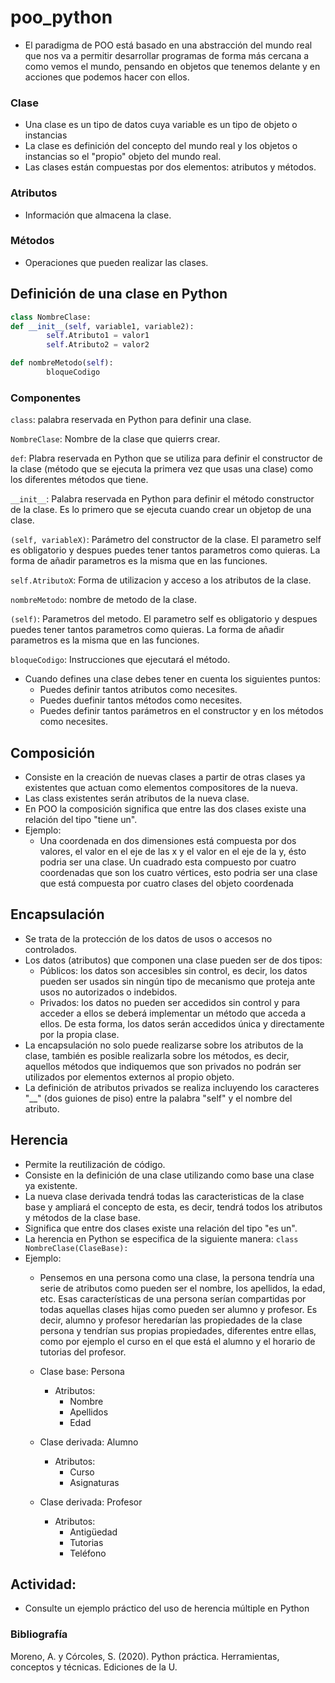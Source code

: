 # poo_python

- El paradigma de POO está basado en una abstracción del mundo real que nos va a permitir desarrollar programas de forma más cercana a como vemos el mundo, pensando en objetos que tenemos delante y en acciones que podemos hacer con ellos.

### Clase

- Una clase es un tipo de datos cuya variable es un tipo de objeto o instancias
- La clase es definición del concepto del mundo real y los objetos o instancias so el "propio" objeto del mundo real.
- Las clases están compuestas por dos elementos: atributos y métodos.

### Atributos 
- Información que almacena la clase. 

### Métodos
- Operaciones que pueden realizar las clases.

## Definición de una clase en Python 

```Python
class NombreClase:
def __init__(self, variable1, variable2):
        self.Atributo1 = valor1
        self.Atributo2 = valor2

def nombreMetodo(self):
        bloqueCodigo
```

### Componentes

```class```: palabra reservada en Python para definir una clase.

```NombreClase```: Nombre de la clase que quierrs crear.

```def```: Plabra reservada en Python que se utiliza para definir el constructor de la clase (método que se ejecuta la primera vez que usas una clase) como los diferentes métodos que tiene.

``` __init__ ```: Palabra reservada en Python para definir el método constructor de la clase. Es lo primero que se ejecuta cuando crear un objetop de una clase.

```(self, variableX)```: Parámetro del constructor de la clase. El parametro self es obligatorio y despues puedes tener tantos parametros como quieras. La forma de añadir parametros es la misma que en las funciones.

```self.AtributoX```: Forma de utilizacion y acceso a los atributos de la clase.

```nombreMetodo```: nombre de metodo de la clase.

```(self)```: Parametros del metodo. El parametro self es obligatorio y despues puedes tener tantos parametros como quieras. La forma de añadir parametros es la misma que en las funciones.

```bloqueCodigo```: Instrucciones que ejecutará el método.

- Cuando defines una clase debes tener en cuenta los siguientes puntos:
  - Puedes definir tantos atributos como necesites.
  - Puedes duefinir tantos métodos como necesites.
  - Puedes definir tantos parámetros en el constructor y en los métodos como necesites.

## Composición
- Consiste en la creación de nuevas clases a partir de otras clases ya existentes que actuan como elementos compositores de la nueva.
- Las class existentes serán atributos de la nueva clase.
- En POO la composición significa que entre las dos clases existe una relación del tipo "tiene un".
- Ejemplo: 
  - Una coordenada en dos dimensiones está compuesta por dos valores, el valor en el eje de las x y el valor en el eje de la y, ésto podria ser una clase. Un cuadrado esta compuesto por cuatro coordenadas que son los cuatro vértices, esto podria ser una clase que está compuesta por cuatro clases del objeto coordenada


## Encapsulación
- Se trata de la protección de los datos de usos o accesos no controlados.
- Los datos (atributos) que componen una clase pueden ser de dos tipos:
    - Públicos:  los datos son accesibles sin control, es decir, los datos pueden ser usados sin ningún tipo de mecanismo que proteja ante usos no autorizados o indebidos.
    - Privados: los datos no pueden ser accedidos sin control y para acceder a ellos se deberá implementar un método que acceda a ellos.  De esta forma, los datos serán accedidos única y directamente por la propia clase.
- La encapsulación no solo puede realizarse sobre los atributos de la clase, también es posible realizarla sobre los métodos, es decir, aquellos métodos que indiquemos que son privados no podrán ser utilizados por elementos externos al propio objeto.
- La definición de atributos privados se realiza incluyendo los caracteres "__" (dos guiones de piso) entre la palabra "self" y el nombre del atributo.

## Herencia
- Permite la reutilización de código.
- Consiste en la definición de una clase utilizando como base una clase ya existente.
- La nueva clase derivada tendrá todas las caracteristicas de la clase base y ampliará el concepto de esta, es decir, tendrá todos los atributos y métodos de la clase base.
- Significa que entre dos clases existe una relación del tipo "es un".
- La herencia en Python se especifica de la siguiente manera: ```class NombreClase(ClaseBase):```
- Ejemplo:
    - Pensemos en una persona como una clase, la persona tendría una serie de atributos como pueden ser el nombre, los apellidos, la edad, etc.  Esas características de una persona serían compartidas por todas aquellas clases hijas como pueden ser alumno y profesor.  Es decir, alumno y profesor heredarían las propiedades de la clase persona y tendrían sus propias propiedades, diferentes entre ellas, como por ejemplo el curso en el que está el alumno y el horario de tutorias del profesor.

    - Clase base: Persona
        - Atributos:
            - Nombre
            - Apellidos
            - Edad

    - Clase derivada: Alumno
        - Atributos:
            - Curso
            - Asignaturas
    
    - Clase derivada: Profesor
        - Atributos:
            - Antigüedad
            - Tutorias
            - Teléfono

## Actividad:
- Consulte un ejemplo práctico del uso de herencia múltiple en Python

### Bibliografía
Moreno, A. y Córcoles, S.  (2020).  Python práctica.  Herramientas, conceptos y técnicas.  Ediciones de la U.
